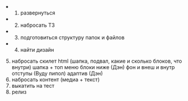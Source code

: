+ 1. развернуться 
+ 2. набросать ТЗ 
+ 3. подготовиться структуру папок и файлов 
+ 4. найти дизайн
5. набросать скилет html (шапка, подвал, какие и сколько блоков, что внутри)
	шапка
		+ топ меню
		блоки ниже (Дэн)
		фон и внеш и внутр отступы (Вуду пипол)
		адаптив (Дэн)
7. набросать контент (медиа + текст)
8. выкатить на тест 
9. релиз